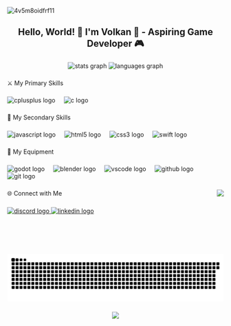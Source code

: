 ![4v5m8oidfrf11](https://github.com/user-attachments/assets/54699d76-47ba-40ad-8420-69d9e369874b)


<h2 align="center">Hello, World! 👾 I'm Volkan 🌋 - Aspiring Game Developer 🎮</h2>

###

<div align="center">
  <img src="https://github-readme-stats.vercel.app/api?username=vpekdas&hide_title=false&hide_rank=false&show_icons=true&include_all_commits=true&count_private=true&disable_animations=false&theme=shades-of-purple&locale=en&hide_border=false&custom_title=%F0%9F%93%96%20My%20Quest%20Log" height="150" alt="stats graph"  />
  <img src="https://github-readme-stats.vercel.app/api/top-langs?username=vpekdas&locale=en&hide_title=false&layout=compact&card_width=320&langs_count=5&theme=shades-of-purple&hide_border=false&custom_title=%E2%9C%A8%20My%20Programming%20Spells" height="150" alt="languages graph"  />
</div>

###

<p align="left">⚔️ My Primary Skills</p>

###

<div align="left">
  <img src="https://cdn.jsdelivr.net/gh/devicons/devicon/icons/cplusplus/cplusplus-original.svg" height="30" alt="cplusplus logo"  />
  <img width="12" />
  <img src="https://cdn.jsdelivr.net/gh/devicons/devicon/icons/c/c-original.svg" height="30" alt="c logo"  />
</div>

###

<p align="left">🔮 My Secondary Skills</p>

###

<div align="left">
  <img src="https://cdn.jsdelivr.net/gh/devicons/devicon/icons/javascript/javascript-original.svg" height="40" alt="javascript logo"  />
  <img width="12" />
  <img src="https://cdn.jsdelivr.net/gh/devicons/devicon/icons/html5/html5-original.svg" height="40" alt="html5 logo"  />
  <img width="12" />
  <img src="https://cdn.jsdelivr.net/gh/devicons/devicon/icons/css3/css3-original.svg" height="40" alt="css3 logo"  />
  <img width="12" />
  <img src="https://cdn.jsdelivr.net/gh/devicons/devicon/icons/swift/swift-original.svg" height="40" alt="swift logo"  />
</div>

###

<p align="left">🧰 My Equipment</p>

###

<div align="left">
  <img src="https://skillicons.dev/icons?i=godot" height="40" alt="godot logo"  />
  <img width="12" />
  <img src="https://skillicons.dev/icons?i=blender" height="40" alt="blender logo"  />
  <img width="12" />
  <img src="https://skillicons.dev/icons?i=vscode" height="40" alt="vscode logo"  />
  <img width="12" />
  <img src="https://skillicons.dev/icons?i=github" height="40" alt="github logo"  />
  <img width="12" />
  <img src="https://skillicons.dev/icons?i=git" height="40" alt="git logo"  />
</div>

###

<img align="right" height="150" src="https://camo.githubusercontent.com/892a5c4ea33cf2a3197e2bc8a3f3789c7d2099e52a2cae2ab6377bf0bbd50e59/68747470733a2f2f63646e2e6472696262626c652e636f6d2f75736572732f313430333139312f73637265656e73686f74732f363234373534352f326769662e676966"  />

###

<p align="left">🌐 Connect with Me</p>

###

<div align="left">
  <a href="https://discordapp.com/users/415118435174055947/" target="_blank">
    <img src="https://img.shields.io/static/v1?message=Discord&logo=discord&label=&color=7289DA&logoColor=white&labelColor=&style=for-the-badge" height="35" alt="discord logo"  />
  </a>
  <a href="https://www.linkedin.com/in/volkan-pekdas/" target="_blank">
    <img src="https://img.shields.io/static/v1?message=LinkedIn&logo=linkedin&label=&color=0077B5&logoColor=white&labelColor=&style=for-the-badge" height="35" alt="linkedin logo"  />
  </a>
</div>

###

<br clear="both">

<img src="https://raw.githubusercontent.com/vpekdas/vpekdas/output/snake.svg" alt="Snake animation" />

###

<div align="center">
  <img src="https://profile-counter.glitch.me/vpekdas/count.svg?"  />
</div>

###
